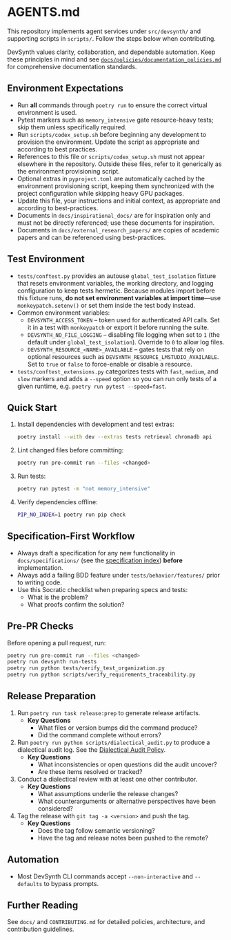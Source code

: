 # AGENTS.md

This repository implements agent services under `src/devsynth/` and supporting scripts in `scripts/`. Follow the steps below when contributing.

DevSynth values clarity, collaboration, and dependable automation. Keep these principles in mind and see [`docs/policies/documentation_policies.md`](docs/policies/documentation_policies.md) for comprehensive documentation standards.

## Environment Expectations

- Run **all** commands through `poetry run` to ensure the correct virtual environment is used.
- Pytest markers such as `memory_intensive` gate resource-heavy tests; skip them unless specifically required.
- Run `scripts/codex_setup.sh` before beginning any development to provision the environment. Update the script as appropriate and according to best practices.
- References to this file or `scripts/codex_setup.sh` must not appear elsewhere in the repository. Outside these files, refer to it generically as the environment provisioning script.
- Optional extras in `pyproject.toml` are automatically cached by the environment provisioning script, keeping them synchronized with the project configuration while skipping heavy GPU packages.
- Update this file, your instructions and initial context, as appropriate and according to best-practices.
- Documents in `docs/inspirational_docs/` are for inspiration only and must not be directly referenced; use these documents for inspiration.
- Documents in `docs/external_research_papers/` are copies of academic papers and can be referenced using best-practices.

## Test Environment

- `tests/conftest.py` provides an autouse `global_test_isolation` fixture that resets
  environment variables, the working directory, and logging configuration to keep
  tests hermetic. Because modules import before this fixture runs, **do not set
  environment variables at import time**—use `monkeypatch.setenv()` or set them
  inside the test body instead.
- Common environment variables:
  - `DEVSYNTH_ACCESS_TOKEN` – token used for authenticated API calls. Set it in
    a test with `monkeypatch` or export it before running the suite.
  - `DEVSYNTH_NO_FILE_LOGGING` – disabling file logging when set to `1` (the
    default under `global_test_isolation`). Override to `0` to allow log files.
  - `DEVSYNTH_RESOURCE_<NAME>_AVAILABLE` – gates tests that rely on optional
    resources such as `DEVSYNTH_RESOURCE_LMSTUDIO_AVAILABLE`. Set to `true` or
    `false` to force-enable or disable a resource.
- `tests/conftest_extensions.py` categorizes tests with `fast`, `medium`, and
  `slow` markers and adds a `--speed` option so you can run only tests of a
  given runtime, e.g. `poetry run pytest --speed=fast`.

## Quick Start

1. Install dependencies with development and test extras:

   ```bash
   poetry install --with dev --extras tests retrieval chromadb api
   ```

2. Lint changed files before committing:

   ```bash
   poetry run pre-commit run --files <changed>
   ```

3. Run tests:

   ```bash
   poetry run pytest -m "not memory_intensive"
   ```

4. Verify dependencies offline:

   ```bash
   PIP_NO_INDEX=1 poetry run pip check
   ```

## Specification-First Workflow

- Always draft a specification for any new functionality in `docs/specifications/` (see the [specification index](docs/specifications/index.md)) **before** implementation.
- Always add a failing BDD feature under `tests/behavior/features/` prior to writing code.
- Use this Socratic checklist when preparing specs and tests:
  - What is the problem?
  - What proofs confirm the solution?

## Pre-PR Checks

Before opening a pull request, run:

```bash
poetry run pre-commit run --files <changed>
poetry run devsynth run-tests
poetry run python tests/verify_test_organization.py
poetry run python scripts/verify_requirements_traceability.py
```

## Release Preparation

1. Run `poetry run task release:prep` to generate release artifacts.
   - **Key Questions**
     - What files or version bumps did the command produce?
     - Did the command complete without errors?
2. Run `poetry run python scripts/dialectical_audit.py` to produce a dialectical audit log. See the [Dialectical Audit Policy](docs/policies/dialectical_audit.md).
   - **Key Questions**
     - What inconsistencies or open questions did the audit uncover?
     - Are these items resolved or tracked?
3. Conduct a dialectical review with at least one other contributor.
   - **Key Questions**
     - What assumptions underlie the release changes?
     - What counterarguments or alternative perspectives have been considered?
4. Tag the release with `git tag -a <version>` and push the tag.
   - **Key Questions**
     - Does the tag follow semantic versioning?
     - Have the tag and release notes been pushed to the remote?

## Automation

- Most DevSynth CLI commands accept `--non-interactive` and `--defaults` to bypass prompts.

## Further Reading

See `docs/` and `CONTRIBUTING.md` for detailed policies, architecture, and contribution guidelines.
